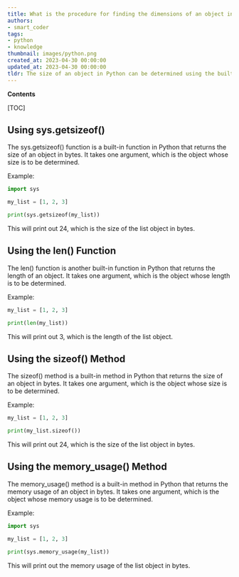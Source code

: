 ```yaml
---
title: What is the procedure for finding the dimensions of an object in python?
authors:
- smart_coder
tags:
- python
- knowledge
thumbnail: images/python.png
created_at: 2023-04-30 00:00:00
updated_at: 2023-04-30 00:00:00
tldr: The size of an object in Python can be determined using the built-in functions len() or sys.getsizeof().
---
```


**Contents**

[TOC]

## Using sys.getsizeof()
The sys.getsizeof() function is a built-in function in Python that returns the size of an object in bytes. It takes one argument, which is the object whose size is to be determined.

Example:
```python
import sys

my_list = [1, 2, 3]

print(sys.getsizeof(my_list))
```
This will print out 24, which is the size of the list object in bytes.

## Using the len() Function
The len() function is another built-in function in Python that returns the length of an object. It takes one argument, which is the object whose length is to be determined.

Example:
```python
my_list = [1, 2, 3]

print(len(my_list))
```
This will print out 3, which is the length of the list object.

## Using the sizeof() Method
The sizeof() method is a built-in method in Python that returns the size of an object in bytes. It takes one argument, which is the object whose size is to be determined.

Example:
```python
my_list = [1, 2, 3]

print(my_list.sizeof())
```
This will print out 24, which is the size of the list object in bytes.

## Using the memory_usage() Method
The memory_usage() method is a built-in method in Python that returns the memory usage of an object in bytes. It takes one argument, which is the object whose memory usage is to be determined.

Example:
```python
import sys

my_list = [1, 2, 3]

print(sys.memory_usage(my_list))
```
This will print out the memory usage of the list object in bytes.
